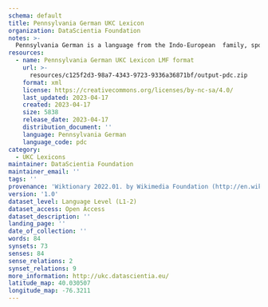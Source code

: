```yaml
---
schema: default
title: Pennsylvania German UKC Lexicon
organization: DataScientia Foundation
notes: >-
  Pennsylvania German is a language from the Indo-European  family, spoken in North America. The UKC Lexicon of Pennsylvania German is represented as a lexico-semantic network. It consists of words, word senses, synsets, as well as sense-level and synset-level relationships.
resources:
  - name: Pennsylvania German UKC Lexicon LMF format
    url: >-
      resources/c125f2d3-98a7-4343-9723-9336a36871bf/output-pdc.zip
    format: xml
    license: https://creativecommons.org/licenses/by-nc-sa/4.0/
    last_updated: 2023-04-17
    created: 2023-04-17
    size: 5838
    release_date: 2023-04-17
    distribution_document: ''
    language: Pennsylvania German
    language_code: pdc
category:
  - UKC Lexicons
maintainer: DataScientia Foundation
maintainer_email: ''
tags: ''
provenance: 'Wiktionary 2022.01. by Wikimedia Foundation (http://en.wiktionary.org); CogNet 2.1 by Khuyagbaatar Batsuren, National University of Mongolia (http://cognet.ukc.disi.unitn.it); MorphyNet 2.0 by Gábor Bella and Khuyagbaatar Batsuren (http://ukc.disi.unitn.it/index.php/morphynet/); Princeton WordNet 2.1 by Princeton University (https://wordnet.princeton.edu)'
version: '1.0'
dataset_level: Language Level (L1-2)
dataset_access: Open Access
dataset_description: ''
landing_page: ''
date_of_collection: ''
words: 84
synsets: 73
senses: 84
sense_relations: 2
synset_relations: 9
more_information: http://ukc.datascientia.eu/
latitude_map: 40.030507
longitude_map: -76.3211
---
```

